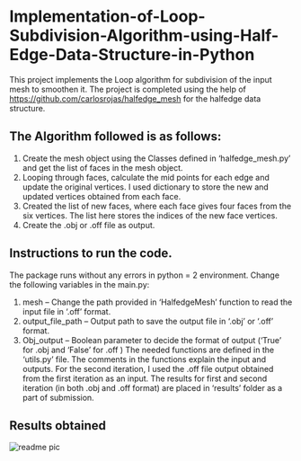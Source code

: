 # Implementation-of-Loop-Subdivision-Algorithm-using-Half-Edge-Data-Structure-in-Python
This project implements the Loop algorithm for subdivision of the input mesh to smoothen it. The project is completed using the help of https://github.com/carlosrojas/halfedge_mesh for the halfedge data structure. 

## The Algorithm followed is as follows:
1)	Create the mesh object using the Classes defined in ‘halfedge_mesh.py’ and get the list of faces in the mesh object.
2)	Looping through faces, calculate the mid points for each edge and update the original vertices. I used dictionary to store the new and updated vertices obtained from each face.
3)	Created the list of new faces, where each face gives four faces from the six vertices. The list here stores the indices of the new face vertices. 
4)	Create the .obj or .off file as output.

## Instructions to run the code.
The package runs without any errors in python = 2 environment. Change the following variables in the main.py:
1)	mesh – Change the path provided in ‘HalfedgeMesh’ function to read the input file in ‘.off’ format. 
2)	output_file_path – Output path to save the output file in ‘.obj’ or ‘.off’ format.
3)	Obj_output – Boolean parameter to decide the format of output (‘True’ for .obj and ‘False’ for .off )
The needed functions are defined in the ‘utils.py’ file. The comments in the functions explain the input and outputs. For the second iteration, I used the .off file output obtained from the first iteration as an input.
The results for first and second iteration (in both .obj and .off format) are placed in ‘results’ folder as a part of submission.

## Results obtained

![readme pic](https://github.com/vasavamsi/Implementation-of-Loop-Subdivision-Algorithm-using-Half-Edge-Data-Structure-in-Python/assets/58003228/42c17f86-3bb7-452f-a57d-cf15a32d650d)
